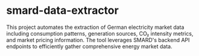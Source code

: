 # smard-data-extractor
This project automates the extraction of German electricity market data including consumption patterns, generation sources, CO₂ intensity metrics, and market pricing information. The tool leverages SMARD's backend API endpoints to efficiently gather comprehensive energy market data.
